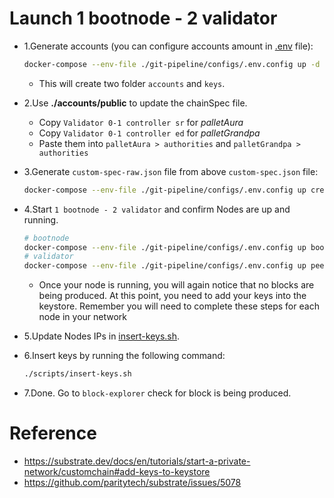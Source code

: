 # Launch 1 bootnode - 2 validator

- 1.Generate accounts (you can configure accounts amount in [.env](./generate-accounts/.env) file):
  ```sh
  docker-compose --env-file ./git-pipeline/configs/.env.config up -d generate_accounts
  ```
  - This will create two folder `accounts` and `keys`.

- 2.Use **./accounts/public** to update the chainSpec file.
  - Copy `Validator 0-1 controller sr` for *palletAura*
  - Copy `Validator 0-1 controller ed` for *palletGrandpa*
  - Paste them into `palletAura > authorities` and `palletGrandpa > authorities`

- 3.Generate `custom-spec-raw.json` file from above `custom-spec.json` file:
  ```sh
  docker-compose --env-file ./git-pipeline/configs/.env.config up create_raw_chain_spec
  ```

- 4.Start `1 bootnode - 2 validator` and confirm Nodes are up and running.
  ```sh
  # bootnode
  docker-compose --env-file ./git-pipeline/configs/.env.config up boot_node
  # validator
  docker-compose --env-file ./git-pipeline/configs/.env.config up peer_node
  ```
  - Once your node is running, you will again notice that no blocks are being produced. At this point, you need to add your keys into the keystore. Remember you will need to complete these steps for each node in your network

- 5.Update Nodes IPs in [insert-keys.sh](./scripts/insert-keys.sh).

- 6.Insert keys by running the following command:
  ```sh
  ./scripts/insert-keys.sh
  ```

- 7.Done. Go to `block-explorer` check for block is being produced.

# Reference
- https://substrate.dev/docs/en/tutorials/start-a-private-network/customchain#add-keys-to-keystore
- https://github.com/paritytech/substrate/issues/5078
